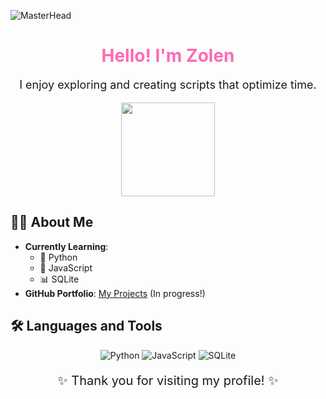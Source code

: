 ![MasterHead](https://media.discordapp.net/attachments/1187007151357562922/1297976272198045747/360_F_591976463_KMZyV6obpsrN2bJJJkYW0bzoH2XxLTlA.jpg?ex=6717e21a&is=6716909a&hm=0d7c3585a5719225be61486d434bfd552162416911d3dfa8ca46d4833825ed46&=&format=webp)

<div align="center">
  <h1 style="color: #FF69B4;">Hello! I'm Zolen </h1>
  <p style="font-size: 18px;">I enjoy exploring and creating scripts that optimize time.</p>
  <img src="https://media.discordapp.net/attachments/1187007151357562922/1297980512232800287/klipartz.com1.png?ex=6717e60d&is=6716948d&hm=63cfd7afed0166df8a33ccf04348a4f7afe713931795a0c9da80a2cb30f71a43&=&format=webp&quality=lossless" width="150" />
</div>

## 👨‍💻 About Me
- **Currently Learning**:
  - 🐍 Python
  - 📜 JavaScript
  - 📊 SQLite
- **GitHub Portfolio**: [My Projects](https://github.com/zolentharis) (In progress!)

## 🛠️ Languages and Tools
<p align="center">
  <img src="https://img.shields.io/badge/Python-3776AB?style=flat&logo=python&logoColor=white" alt="Python" />
  <img src="https://img.shields.io/badge/JavaScript-F7DF1E?style=flat&logo=javascript&logoColor=black" alt="JavaScript" />
  <img src="https://img.shields.io/badge/SQLite-003B57?style=flat&logo=sqlite&logoColor=white" alt="SQLite" />
</p>

<p align="center" style="font-size: 20px;">✨ Thank you for visiting my profile! ✨</p>
